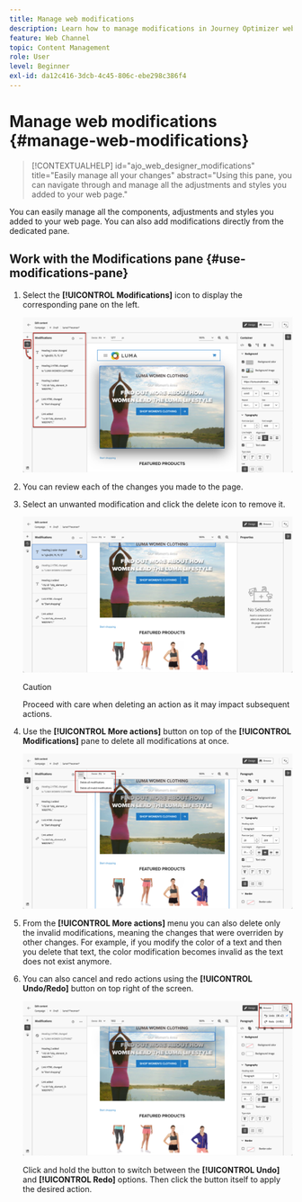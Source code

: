 ```yaml
---
title: Manage web modifications
description: Learn how to manage modifications in Journey Optimizer web page content
feature: Web Channel
topic: Content Management
role: User
level: Beginner
exl-id: da12c416-3dcb-4c45-806c-ebe298c386f4
---
```

# Manage web modifications {#manage-web-modifications}

>[!CONTEXTUALHELP]
>id="ajo_web_designer_modifications"
>title="Easily manage all your changes"
>abstract="Using this pane, you can navigate through and manage all the adjustments and styles you added to your web page."

You can easily manage all the components, adjustments and styles you added to your web page. You can also add modifications directly from the dedicated pane.

## Work with the Modifications pane {#use-modifications-pane}

1. Select the **[!UICONTROL Modifications]** icon to display the corresponding pane on the left.

    ![](assets/web-designer-modifications-pane.png)

1. You can review each of the changes you made to the page.

1. Select an unwanted modification and click the delete icon to remove it.

    ![](assets/web-designer-modifications-delete.png)

    >[!CAUTION]
    >
    >Proceed with care when deleting an action as it may impact subsequent actions.

1. Use the **[!UICONTROL More actions]** button on top of the **[!UICONTROL Modifications]** pane to delete all modifications at once.

    ![](assets/web-designer-delete-modifications.png)

1. From the **[!UICONTROL More actions]** menu you can also delete only the invalid modifications, meaning the changes that were overriden by other changes. For example, if you modify the color of a text and then you delete that text, the color modification becomes invalid as the text does not exist anymore.

1. You can also cancel and redo actions using the **[!UICONTROL Undo/Redo]** button on top right of the screen.

    ![](assets/web-designer-undo-redo.png)

    Click and hold the button to switch between the **[!UICONTROL Undo]** and **[!UICONTROL Redo]** options. Then click the button itself to apply the desired action.
